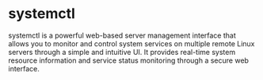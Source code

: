 # systemctl
systemctl is a powerful web-based server management interface that allows you to monitor and control system services on multiple remote Linux servers through a simple and intuitive UI. It provides real-time system resource information and service status monitoring through a secure web interface.
